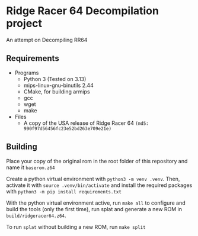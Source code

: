 # Ridge Racer 64 Decompilation project
An attempt on Decompiling RR64

## Requirements
- Programs
    - Python 3 (Tested on 3.13)
    - mips-linux-gnu-binutils 2.44
    - CMake, for building armips
    - gcc
    - wget
    - make
- Files
    - A copy of the USA release of Ridge Racer 64 ``(md5: 990f97d56456fc23e52bd263e709e21e)``

## Building
Place your copy of the original rom in the root folder of this repository and name it ``baserom.z64``

Create a python virtual environment with ``python3 -m venv .venv``. Then, activate it with ``source .venv/bin/activate`` and install the required packages with ``python3 -m pip install requirements.txt``

With the python virtual environment active, run ``make all`` to configure and build the tools (only the first time), run splat and generate a new ROM in ``build/ridgeracer64.z64``.

To run `splat` without building a new ROM, run `make split`